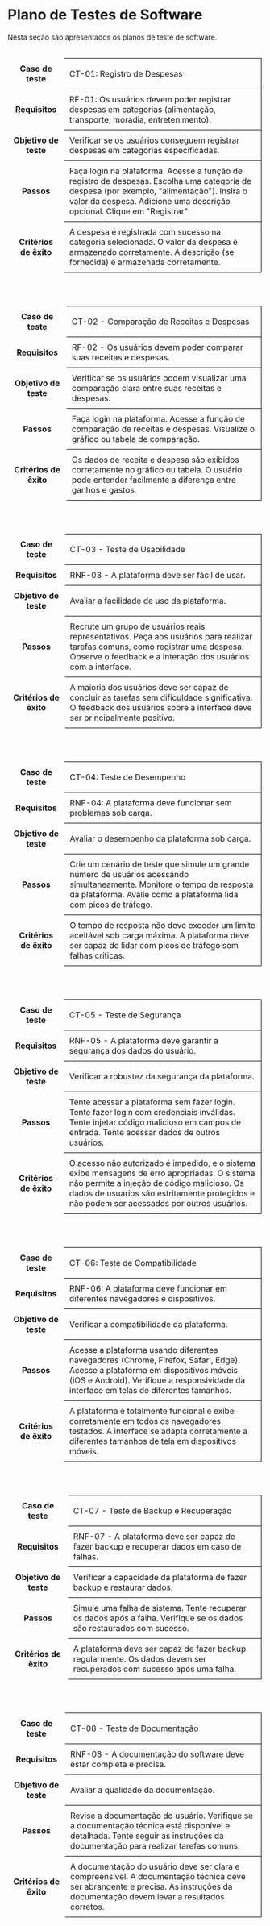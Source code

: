 # Plano de Testes de Software

Nesta seção são apresentados os planos de teste de software.
<br>
<br>
<table style="border-collapse: collapse;">
  <tr>
    <th style="border: 1px solid white; padding: 10px;">Caso de teste</th>
    <td style="border: 1px solid black; padding: 10px;">CT-01: Registro de Despesas</td>
  </tr>
  <tr>
   <th style="border: 1px solid white; padding: 10px;">Requisitos</th>
   <td style="border: 1px solid black; padding: 10px;">RF-01: Os usuários devem poder registrar despesas em categorias (alimentação, transporte, moradia, entretenimento).</td>
  </tr>
  <tr>
   <th style="border: 1px solid white; padding: 10px;">Objetivo de teste</th>
   <td style="border: 1px solid black; padding: 10px;">Verificar se os usuários conseguem registrar despesas em categorias especificadas.</td>
  </tr>
  <tr>
   <th style="border: 1px solid white; padding: 10px;">Passos</th>
   <td style="border: 1px solid black; padding: 10px;">Faça login na plataforma.
Acesse a função de registro de despesas.
Escolha uma categoria de despesa (por exemplo, "alimentação").
Insira o valor da despesa.
Adicione uma descrição opcional.
Clique em "Registrar".</td>
  </tr>
  <tr>
   <th style="border: 1px solid white; padding: 10px;">Critérios de êxito</th>
   <td style="border: 1px solid black; padding: 10px;">A despesa é registrada com sucesso na categoria selecionada.
O valor da despesa é armazenado corretamente.
A descrição (se fornecida) é armazenada corretamente.</td>
  </tr>
</table>
<br>
<br>
<table style="border-collapse: collapse;">
  <tr>
    <th style="border: 1px solid white; padding: 10px;">Caso de teste</th>
    <td style="border: 1px solid black; padding: 10px;">CT-02 - Comparação de Receitas e Despesas</td>
  </tr>
  <tr>
   <th style="border: 1px solid white; padding: 10px;">Requisitos</th>
   <td style="border: 1px solid black; padding: 10px;">RF-02 - Os usuários devem poder comparar suas receitas e despesas.</td>
  </tr>
  <tr>
   <th style="border: 1px solid white; padding: 10px;">Objetivo de teste</th>
   <td style="border: 1px solid black; padding: 10px;">Verificar se os usuários podem visualizar uma comparação clara entre suas receitas e despesas.</td>
  </tr>
  <tr>
   <th style="border: 1px solid white; padding: 10px;">Passos</th>
   <td style="border: 1px solid black; padding: 10px;">Faça login na plataforma.
Acesse a função de comparação de receitas e despesas.
Visualize o gráfico ou tabela de comparação.</td>
  </tr>
  <tr>
   <th style="border: 1px solid white; padding: 10px;">Critérios de êxito</th>
   <td style="border: 1px solid black; padding: 10px;">Os dados de receita e despesa são exibidos corretamente no gráfico ou tabela.
O usuário pode entender facilmente a diferença entre ganhos e gastos.</td>
  </tr>
</table>
<br>
<br>
<table style="border-collapse: collapse;">
  <tr>
    <th style="border: 1px solid white; padding: 10px;">Caso de teste</th>
    <td style="border: 1px solid black; padding: 10px;">CT-03 - Teste de Usabilidade</td>
  </tr>
  <tr>
   <th style="border: 1px solid white; padding: 10px;">Requisitos</th>
   <td style="border: 1px solid black; padding: 10px;">RNF-03 - A plataforma deve ser fácil de usar.</td>
  </tr>
  <tr>
   <th style="border: 1px solid white; padding: 10px;">Objetivo de teste</th>
   <td style="border: 1px solid black; padding: 10px;">Avaliar a facilidade de uso da plataforma.</td>
  </tr>
  <tr>
   <th style="border: 1px solid white; padding: 10px;">Passos</th>
   <td style="border: 1px solid black; padding: 10px;">Recrute um grupo de usuários reais representativos.
Peça aos usuários para realizar tarefas comuns, como registrar uma despesa.
Observe o feedback e a interação dos usuários com a interface.</td>
  </tr>
  <tr>
   <th style="border: 1px solid white; padding: 10px;">Critérios de êxito</th>
   <td style="border: 1px solid black; padding: 10px;">A maioria dos usuários deve ser capaz de concluir as tarefas sem dificuldade significativa.
O feedback dos usuários sobre a interface deve ser principalmente positivo.</td>
  </tr>
</table>
<br>
<br>
<table style="border-collapse: collapse;">
  <tr>
    <th style="border: 1px solid white; padding: 10px;">Caso de teste</th>
    <td style="border: 1px solid black; padding: 10px;">CT-04: Teste de Desempenho</td>
  </tr>
  <tr>
   <th style="border: 1px solid white; padding: 10px;">Requisitos</th>
   <td style="border: 1px solid black; padding: 10px;">RNF-04: A plataforma deve funcionar sem problemas sob carga.</td>
  </tr>
  <tr>
   <th style="border: 1px solid white; padding: 10px;">Objetivo de teste</th>
   <td style="border: 1px solid black; padding: 10px;">Avaliar o desempenho da plataforma sob carga.</td>
  </tr>
  <tr>
   <th style="border: 1px solid white; padding: 10px;">Passos</th>
   <td style="border: 1px solid black; padding: 10px;">Crie um cenário de teste que simule um grande número de usuários acessando simultaneamente.
Monitore o tempo de resposta da plataforma.
Avalie como a plataforma lida com picos de tráfego.</td>
  </tr>
  <tr>
   <th style="border: 1px solid white; padding: 10px;">Critérios de êxito</th>
   <td style="border: 1px solid black; padding: 10px;">O tempo de resposta não deve exceder um limite aceitável sob carga máxima.
A plataforma deve ser capaz de lidar com picos de tráfego sem falhas críticas.</td>
  </tr>
</table>
<br>
<br>
<table style="border-collapse: collapse;">
  <tr>
    <th style="border: 1px solid white; padding: 10px;">Caso de teste</th>
    <td style="border: 1px solid black; padding: 10px;">CT-05 - Teste de Segurança</td>
  </tr>
  <tr>
   <th style="border: 1px solid white; padding: 10px;">Requisitos</th>
   <td style="border: 1px solid black; padding: 10px;">RNF-05 - A plataforma deve garantir a segurança dos dados do usuário.</td>
  </tr>
  <tr>
   <th style="border: 1px solid white; padding: 10px;">Objetivo de teste</th>
   <td style="border: 1px solid black; padding: 10px;">Verificar a robustez da segurança da plataforma.</td>
  </tr>
  <tr>
   <th style="border: 1px solid white; padding: 10px;">Passos</th>
   <td style="border: 1px solid black; padding: 10px;">Tente acessar a plataforma sem fazer login.
Tente fazer login com credenciais inválidas.
Tente injetar código malicioso em campos de entrada.
Tente acessar dados de outros usuários.</td>
  </tr>
  <tr>
   <th style="border: 1px solid white; padding: 10px;">Critérios de êxito</th>
   <td style="border: 1px solid black; padding: 10px;">O acesso não autorizado é impedido, e o sistema exibe mensagens de erro apropriadas.
O sistema não permite a injeção de código malicioso.
Os dados de usuários são estritamente protegidos e não podem ser acessados por outros usuários.</td>
  </tr>
</table>
<br>
<br>
<table style="border-collapse: collapse;">
  <tr>
    <th style="border: 1px solid white; padding: 10px;">Caso de teste</th>
    <td style="border: 1px solid black; padding: 10px;">CT-06: Teste de Compatibilidade</td>
  </tr>
  <tr>
   <th style="border: 1px solid white; padding: 10px;">Requisitos</th>
   <td style="border: 1px solid black; padding: 10px;">RNF-06: A plataforma deve funcionar em diferentes navegadores e dispositivos.</td>
  </tr>
  <tr>
   <th style="border: 1px solid white; padding: 10px;">Objetivo de teste</th>
   <td style="border: 1px solid black; padding: 10px;">Verificar a compatibilidade da plataforma.</td>
  </tr>
  <tr>
   <th style="border: 1px solid white; padding: 10px;">Passos</th>
   <td style="border: 1px solid black; padding: 10px;">Acesse a plataforma usando diferentes navegadores (Chrome, Firefox, Safari, Edge).
Acesse a plataforma em dispositivos móveis (iOS e Android).
Verifique a responsividade da interface em telas de diferentes tamanhos.
</td>
  </tr>
  <tr>
   <th style="border: 1px solid white; padding: 10px;">Critérios de êxito</th>
   <td style="border: 1px solid black; padding: 10px;">A plataforma é totalmente funcional e exibe corretamente em todos os navegadores testados.
A interface se adapta corretamente a diferentes tamanhos de tela em dispositivos móveis.</td>
  </tr>
</table>
<br>
<br>
<table style="border-collapse: collapse;">
  <tr>
    <th style="border: 1px solid white; padding: 10px;">Caso de teste</th>
    <td style="border: 1px solid black; padding: 10px;">CT-07 - Teste de Backup e Recuperação</td>
  </tr>
  <tr>
   <th style="border: 1px solid white; padding: 10px;">Requisitos</th>
   <td style="border: 1px solid black; padding: 10px;">RNF-07 - A plataforma deve ser capaz de fazer backup e recuperar dados em caso de falhas.</td>
  </tr>
  <tr>
   <th style="border: 1px solid white; padding: 10px;">Objetivo de teste</th>
   <td style="border: 1px solid black; padding: 10px;">Verificar a capacidade da plataforma de fazer backup e restaurar dados.</td>
  </tr>
  <tr>
   <th style="border: 1px solid white; padding: 10px;">Passos</th>
   <td style="border: 1px solid black; padding: 10px;">Simule uma falha de sistema.
Tente recuperar os dados após a falha.
Verifique se os dados são restaurados com sucesso.</td>
  </tr>
  <tr>
   <th style="border: 1px solid white; padding: 10px;">Critérios de êxito</th>
   <td style="border: 1px solid black; padding: 10px;">A plataforma deve ser capaz de fazer backup regularmente.
Os dados devem ser recuperados com sucesso após uma falha.
</td>
  </tr>
</table>
<br>
<br>
<table style="border-collapse: collapse;">
  <tr>
    <th style="border: 1px solid white; padding: 10px;">Caso de teste</th>
    <td style="border: 1px solid black; padding: 10px;">CT-08 - Teste de Documentação</td>
  </tr>
  <tr>
   <th style="border: 1px solid white; padding: 10px;">Requisitos</th>
   <td style="border: 1px solid black; padding: 10px;">RNF-08 - A documentação do software deve estar completa e precisa.</td>
  </tr>
  <tr>
   <th style="border: 1px solid white; padding: 10px;">Objetivo de teste</th>
   <td style="border: 1px solid black; padding: 10px;">Avaliar a qualidade da documentação.</td>
  </tr>
  <tr>
   <th style="border: 1px solid white; padding: 10px;">Passos</th>
   <td style="border: 1px solid black; padding: 10px;">Revise a documentação do usuário.
Verifique se a documentação técnica está disponível e detalhada.
Tente seguir as instruções da documentação para realizar tarefas comuns.</td>
  </tr>
  <tr>
   <th style="border: 1px solid white; padding: 10px;">Critérios de êxito</th>
   <td style="border: 1px solid black; padding: 10px;">A documentação do usuário deve ser clara e compreensível.
A documentação técnica deve ser abrangente e precisa.
As instruções da documentação devem levar a resultados corretos.</td>
  </tr>
</table>

<!-- <span style="color:red">Pré-requisitos: <a href="2-Especificação do Projeto.md"> Especificação do Projeto</a></span>, <a href="3-Projeto de Interface.md"> Projeto de Interface</a>

Apresente os cenários de testes utilizados na realização dos testes da sua aplicação. Escolha cenários de testes que demonstrem os requisitos sendo satisfeitos.

Enumere quais cenários de testes foram selecionados para teste. Neste tópico o grupo deve detalhar quais funcionalidades avaliadas, o grupo de usuários que foi escolhido para participar do teste e as ferramentas utilizadas.
 
## Ferramentas de Testes (Opcional)

Comente sobre as ferramentas de testes utilizadas.
 
> **Links Úteis**:
> - [IBM - Criação e Geração de Planos de Teste](https://www.ibm.com/developerworks/br/local/rational/criacao_geracao_planos_testes_software/index.html)
> - [Práticas e Técnicas de Testes Ágeis](http://assiste.serpro.gov.br/serproagil/Apresenta/slides.pdf)
> -  [Teste de Software: Conceitos e tipos de testes](https://blog.onedaytesting.com.br/teste-de-software/)
> - [Criação e Geração de Planos de Teste de Software](https://www.ibm.com/developerworks/br/local/rational/criacao_geracao_planos_testes_software/index.html)
> - [Ferramentas de Test para Java Script](https://geekflare.com/javascript-unit-testing/)
> - [UX Tools](https://uxdesign.cc/ux-user-research-and-user-testing-tools-2d339d379dc7) -->
